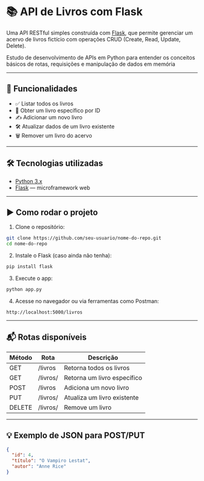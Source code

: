 # 📚 API de Livros com Flask

Uma API RESTful simples construída com [Flask](https://flask.palletsprojects.com/), que permite gerenciar um acervo de livros fictício com operações CRUD (Create, Read, Update, Delete).

Estudo de desenvolvimento de APIs em Python para entender os conceitos básicos de rotas, requisições e manipulação de dados em memória

---

## 🚀 Funcionalidades

- ✅ Listar todos os livros  
- 📖 Obter um livro específico por ID  
- ✍️ Adicionar um novo livro  
- 🛠 Atualizar dados de um livro existente  
- 🗑 Remover um livro do acervo  

---

## 🛠 Tecnologias utilizadas

- [Python 3.x](https://www.python.org/)  
- [Flask](https://flask.palletsprojects.com/) — microframework web  

---

## ▶️ Como rodar o projeto

1. Clone o repositório:
```bash
git clone https://github.com/seu-usuario/nome-do-repo.git
cd nome-do-repo
```

2. Instale o Flask (caso ainda não tenha):
```bash
pip install flask
```

3. Execute o app:
```bash
python app.py
```

4. Acesse no navegador ou via ferramentas como Postman:
```
http://localhost:5000/livros
```

---

## 📬 Rotas disponíveis

| Método | Rota             | Descrição                     |
|--------|------------------|-------------------------------|
| GET    | /livros          | Retorna todos os livros       |
| GET    | /livros/<id>     | Retorna um livro específico   |
| POST   | /livros          | Adiciona um novo livro        |
| PUT    | /livros/<id>     | Atualiza um livro existente   |
| DELETE | /livros/<id>     | Remove um livro               |

---

## 💡 Exemplo de JSON para POST/PUT

```json
{
  "id": 4,
  "título": "O Vampiro Lestat",
  "autor": "Anne Rice"
}
```
